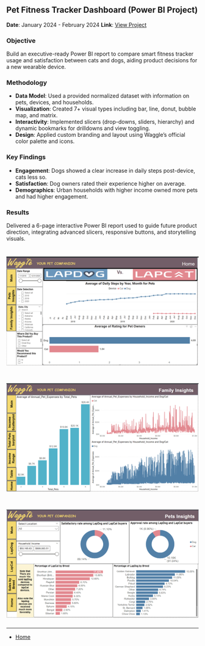 ## Pet Fitness Tracker Dashboard (Power BI Project)
**Date**: January 2024 - February 2024
**Link**: [View Project](https://github.com/ammaro101/pet_fitness_tracker_BI_dashboard)

### Objective
Build an executive-ready Power BI report to compare smart fitness tracker usage and satisfaction between cats and dogs, aiding product decisions for a new wearable device.

### Methodology  
- **Data Model**: Used a provided normalized dataset with information on pets, devices, and households.  
- **Visualization**: Created 7+ visual types including bar, line, donut, bubble map, and matrix.  
- **Interactivity**: Implemented slicers (drop-downs, sliders, hierarchy) and dynamic bookmarks for drilldowns and view toggling.  
- **Design**: Applied custom branding and layout using Waggle’s official color palette and icons.

### Key Findings  
- **Engagement**: Dogs showed a clear increase in daily steps post-device, cats less so.  
- **Satisfaction**: Dog owners rated their experience higher on average.  
- **Demographics**: Urban households with higher income owned more pets and had higher engagement.

### Results  
Delivered a 6-page interactive Power BI report used to guide future product direction, integrating advanced slicers, responsive buttons, and storytelling visuals.


# <img src="assets/pet_dashboard (1).png" alt="dashboard pic" />

# <img src="assets/pet_dashboard (2).png" alt="dashboard pic" />

# <img src="assets/pet_dashboard (3).png" alt="dashboard pic" />
---

- [Home](index.md)
